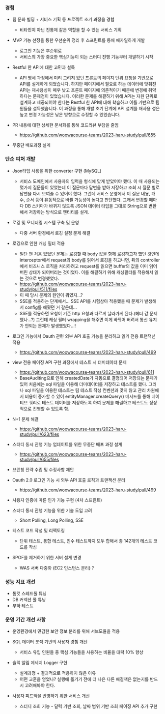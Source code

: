 
### 경험

- 팀 문화 빌딩 + 서비스 기획 등 프로젝트 초기 과정을 경험 
	- 비타민이 아닌 진통제 같은 역할을 할 수 있는 서비스 기획

- MVP 기능 선정을 통한 우선순위 정리 후 스프린트를 통해 애자일하게 개발
	- 로그인 기능은 후순위로
	- 서비스의 가장 중요한 핵심기능이 되는 스터디 진행 기능부터 개발하기 시작

- Restful 한 API에 대한 고민과 설득
	- API 명세 과정에서 미리 그려져 있던 프론트의 페이지 단위 요청을 기반으로 API를 설계하게 되었습니다. 하지만 페이지에서 필요로 하는 데이터에 맞춰진 API는 재사용성이 매우 낮고 프론트 페이지에  의존적이기 때문에 변경에 취약하다는 문제점이 있었습니다. 이러한 문제를 해결하기 위해 API는 자원 단위로 설계하고 제공되어야 한다는 Restful 한 API에 대해 학습하고 이를 기반으로 팀원들을 설득했습니다. 이 과정을 통해 개발 초기 단계에 API 설계를 재사용  성은 높고 변경 가능성은 낮은 방향으로 수정할 수 있었습니다.

- PR 내용에 대한 상세한 문서화를 통해 코드리뷰 부담을 줄임
	- https://github.com/woowacourse-teams/2023-haru-study/pull/655

- 무중단 배포과정 설계

### 단순 피처 개발

- Json타입 사용을 위한 converter 구현 (MySQL)
	- 서비스 도메인에서 사용자의 입력을 형식에 맞게 받았어야 했다. 이 때 사용되는 몇가지 질문들이 있었는데 이 질문마다 답변을 받아 저장하고 조회 시 질문 별로 답변을 다시 보여줄 수 있어야 했다. 그런데 서비스 운영에서 이 질문 내용, 개수, 순서 등이 유동적으로 바뀔 가능성이 높다고 판단했다. 그래서 변경할 때마다 DB 스키마가 바뀌지 않도록 JSON 데이터 타입을 그대로 String으로 변환해서 저장하는 방식으로 엔티티를 설계.


- 로깅 및 모니터링 시스템 구축 및 운영
	- 다중 서버 환경에서 로깅 설정 문제 해결


- 로깅으로 인한 캐싱 필터 적용
	- 일단 맨 처음 있었던 문제는 로깅할 때 body 값을 함께 로깅하고자 했던 것인데 interceptor에서 request의 body를 읽어서 로깅을 하고나면, 뒤의 controller에서 비즈니스 로직을 처리하려고 request를 읽으면 buffer의 값을 이미 읽어버린 상태가 되어버리는 것이었다. 이를 해결하기 위해 캐싱필터를 적용해서 읽는 것으로 변경했었다.
	- https://github.com/woowacourse-teams/2023-haru-study/pull/511/files
	- 이 때 당시 문제의 원인이 뭐였지...?
	- SSE를 적용하는 단계에서... SSE API를 시험삼아 적용했을 때 문제가 발생해서 config를 해줬던 거 같은데...
	- SSE를 적용하면 요청이 기존 http 요청과 다르게 날라가게 된다.(헤더 값 문제였나...?) 그런데 캐싱 필터 wrapping을 해주면 이게 바뀌어 버려서 통신 유지가 안되는 문제가 발생했었다...!


- 로그인 기능에서 Oauth 관련 외부 API 호출 기능을 분리하고 읽기 전용 트랜잭션 적용
	- https://github.com/woowacourse-teams/2023-haru-study/pull/499


- view 전용 페이징 API 구현 과정에서 테스트 시 더미데이터 문제
	- https://github.com/woowacourse-teams/2023-haru-study/pull/611
	- BaseAuditing으로 인해 createdDate가 자동으로 결정되어 저장되는 문제가 있어 처음에는 sql 파일을 이용해 더미데이터를 저장하고 테스트를 했다. 그러나 sql 파일을 이용한 테스트는 팀 테스트 작성 컨벤션과 맞지 않고 관리 차원에서 비용이 증가할 수 있어 entityManager.createQuery() 메서드를 통해 네이티브 쿼리로 테스트 데이터를 저장하도록 하여 문제를 해결하고 테스트도 정상적으로 진행할 수 있도록 함.


- N+1 문제 해결
	- https://github.com/woowacourse-teams/2023-haru-study/pull/623/files


- 스터디 동시 진행 기능 업데이트를 위한 무중단 배포 과정 설계
	- https://github.com/woowacourse-teams/2023-haru-study/pull/655/files
	

- 브랜칭 전략 수립 및 수정사항 제안


- Oauth 2.0 로그인 기능 시 외부 API 호출 로직과 트랜잭션 분리
	- https://github.com/woowacourse-teams/2023-haru-study/pull/499

- 사용자 인증에 따른 인가 기능 구현 (4차 스프린트)

- 스터디 동시 진행 기능을 위한 기술 도입 고려
	- Short Polling, Long Polling, SSE

- 테스트 코드 작성 및 리팩토링
	- 단위 테스트, 통합 테스트, 인수 테스트까지 모두 합해서 총 142개의 테스트 코드를 작성

- SPOF를 제거하기 위한 서버 설계 변경
	- WAS 서버 다중화 (EC2 인스턴스 분리) ?

### 성능 지표 개선

- 톰캣 스레드풀 튜닝
- DB 커넥션 풀 튜닝
- 부하 테스트 

### 운영 기간 개선 사항

- 운영환경에서 민감한 보안 정보 분리를 위해 서브모듈을 적용

- SQL 데이터 분석 기반의 사용자 경험 개선
	- 서비스 유입 인원들 중 핵심 기능들을 사용하는 비율을 대략 10% 향상

- 슬랙 알림 메세지 Logger 구현
	- 설계과정 + 결과적으로 적용하지 않은 이유
	- 어떤 교훈을 얻었나? 실행에 옮기기 전에 더 나은 다른 해결책은 없는지를 반드시 고려해봐야 한다.

- 사용자 피드백을 반영하기 위한 서비스 개선
	- 스터디 조회 기능 - 달력 기반 조회, 날짜 범위 기반 조회 페이징 API 추가 구현



